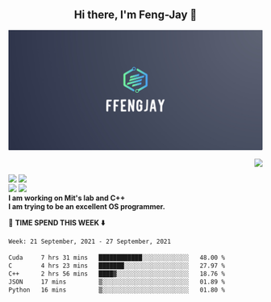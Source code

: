 <h2 align="center"> Hi there, I'm Feng-Jay 👋 </h2>  

![](https://github.com/Feng-Jay/DataStruct/blob/master/Image/1.png)  

<img align="right" src="https://github-readme-stats.vercel.app/api?username=Feng-Jay&show_icons=true&icon_color=CE1D2D&text_color=718096&bg_color=ffffff&hide_title=true" />


&emsp;

![](https://visitor-badge.glitch.me/badge?page_id=Feng-Jay.readme)
![](https://img.shields.io/badge/Concentrate-Cpp-blue)  
![](https://img.shields.io/badge/Rust-primer-orange)
![](https://img.shields.io/badge/Target-OS-9cf)  
**I am working on Mit's lab and C++**  
**I am trying to be an excellent OS programmer.**  


📘 **TIME SPEND THIS WEEK ⬇️**
<!--START_SECTION:waka-->
```text
Week: 21 September, 2021 - 27 September, 2021

Cuda     7 hrs 31 mins   ████████████░░░░░░░░░░░░░   48.00 % 
C        4 hrs 23 mins   ███████░░░░░░░░░░░░░░░░░░   27.97 % 
C++      2 hrs 56 mins   ████▓░░░░░░░░░░░░░░░░░░░░   18.76 % 
JSON     17 mins         ▒░░░░░░░░░░░░░░░░░░░░░░░░   01.89 % 
Python   16 mins         ▒░░░░░░░░░░░░░░░░░░░░░░░░   01.80 % 
```
<!--END_SECTION:waka-->
